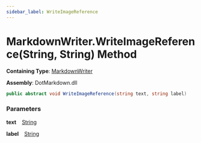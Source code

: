 ```yaml
---
sidebar_label: WriteImageReference
---
```


# MarkdownWriter\.WriteImageReference\(String, String\) Method

**Containing Type**: [MarkdownWriter](../index.md)

**Assembly**: DotMarkdown\.dll

```csharp
public abstract void WriteImageReference(string text, string label)
```

### Parameters

**text** &ensp; [String](https://docs.microsoft.com/en-us/dotnet/api/system.string)

**label** &ensp; [String](https://docs.microsoft.com/en-us/dotnet/api/system.string)